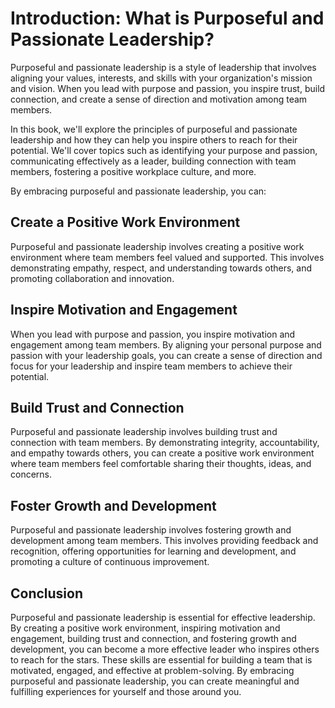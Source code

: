 Introduction: What is Purposeful and Passionate Leadership?
===========================================================

Purposeful and passionate leadership is a style of leadership that involves aligning your values, interests, and skills with your organization's mission and vision. When you lead with purpose and passion, you inspire trust, build connection, and create a sense of direction and motivation among team members.

In this book, we'll explore the principles of purposeful and passionate leadership and how they can help you inspire others to reach for their potential. We'll cover topics such as identifying your purpose and passion, communicating effectively as a leader, building connection with team members, fostering a positive workplace culture, and more.

By embracing purposeful and passionate leadership, you can:

Create a Positive Work Environment
----------------------------------

Purposeful and passionate leadership involves creating a positive work environment where team members feel valued and supported. This involves demonstrating empathy, respect, and understanding towards others, and promoting collaboration and innovation.

Inspire Motivation and Engagement
---------------------------------

When you lead with purpose and passion, you inspire motivation and engagement among team members. By aligning your personal purpose and passion with your leadership goals, you can create a sense of direction and focus for your leadership and inspire team members to achieve their potential.

Build Trust and Connection
--------------------------

Purposeful and passionate leadership involves building trust and connection with team members. By demonstrating integrity, accountability, and empathy towards others, you can create a positive work environment where team members feel comfortable sharing their thoughts, ideas, and concerns.

Foster Growth and Development
-----------------------------

Purposeful and passionate leadership involves fostering growth and development among team members. This involves providing feedback and recognition, offering opportunities for learning and development, and promoting a culture of continuous improvement.

Conclusion
----------

Purposeful and passionate leadership is essential for effective leadership. By creating a positive work environment, inspiring motivation and engagement, building trust and connection, and fostering growth and development, you can become a more effective leader who inspires others to reach for the stars. These skills are essential for building a team that is motivated, engaged, and effective at problem-solving. By embracing purposeful and passionate leadership, you can create meaningful and fulfilling experiences for yourself and those around you.
